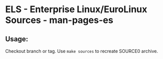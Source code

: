 # ELS - Enterprise Linux/EuroLinux Sources - man-pages-es
 
## Usage:
  Checkout branch or tag. Use `make sources` to recreate  SOURCE0 archive.
